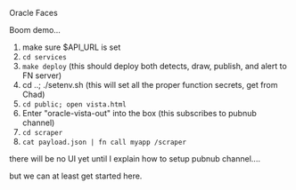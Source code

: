 Oracle Faces

Boom demo...


1.  make sure $API_URL is set
1. `cd services`
1. `make deploy` (this should deploy both detects, draw, publish, and alert to FN server)
1. cd ..; ./setenv.sh (this will set all the proper function secrets, get from
   Chad)
1. `cd public; open vista.html`
1. Enter "oracle-vista-out" into the box (this subscribes to pubnub channel)
1. `cd scraper`
1. `cat payload.json | fn call myapp /scraper`

there will be no UI yet until I explain how to setup pubnub channel....

but we can at least get started here.
